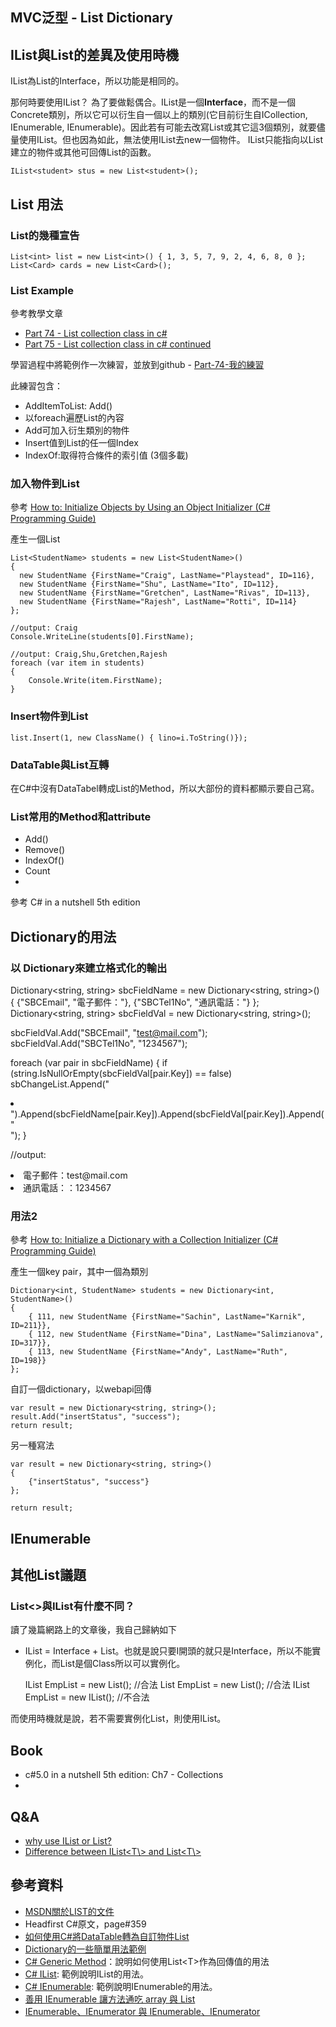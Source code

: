 MVC泛型 - List Dictionary
------


## IList與List的差異及使用時機
IList為List的Interface，所以功能是相同的。

那何時要使用IList？
為了要做鬆偶合。IList是一個**Interface**，而不是一個Concrete類別，所以它可以衍生自一個以上的類別(它目前衍生自ICollection<T>, IEnumerable<T>, IEnumerable)。因此若有可能去改寫List或其它這3個類別，就要儘量使用IList。但也因為如此，無法使用IList去new一個物件。 IList只能指向以List建立的物件或其他可回傳List的函數。

	IList<student> stus = new List<student>();

## List 用法
### List的幾種宣告

	List<int> list = new List<int>() { 1, 3, 5, 7, 9, 2, 4, 6, 8, 0 };
	List<Card> cards = new List<Card>();



### List Example

參考教學文章

* [Part 74 - List collection class in c#](http://csharp-video-tutorials.blogspot.tw/2013/08/part-74-list-collection-class-in-c.html) 
* [Part 75 - List collection class in c# continued](http://csharp-video-tutorials.blogspot.tw/2013/08/part-75-list-collection-class-in-c.html)

學習過程中將範例作一次練習，並放到github - [Part-74-我的練習](https://github.com/mrtony/softwarenotes/blob/master/mvc/example/%E6%B3%9B%E5%9E%8B_List%E7%AF%84%E4%BE%8B/Part%2074%20-%20List%20collection%20class-Program.cs)

此練習包含：

* AddItemToList: Add()
* 以foreach遍歷List的內容
* Add可加入衍生類別的物件
* Insert值到List的任一個Index
* IndexOf:取得符合條件的索引值 (3個多載)


### 加入物件到List
參考 [How to: Initialize Objects by Using an Object Initializer (C# Programming Guide)](http://msdn.microsoft.com/en-us/library/bb397680.aspx)

產生一個List

	List<StudentName> students = new List<StudentName>()
	{
	  new StudentName {FirstName="Craig", LastName="Playstead", ID=116},
	  new StudentName {FirstName="Shu", LastName="Ito", ID=112},
	  new StudentName {FirstName="Gretchen", LastName="Rivas", ID=113},
	  new StudentName {FirstName="Rajesh", LastName="Rotti", ID=114}
	};

	//output: Craig
    Console.WriteLine(students[0].FirstName);

	//output: Craig,Shu,Gretchen,Rajesh
    foreach (var item in students)
    {
        Console.Write(item.FirstName);
    }

### Insert物件到List

	list.Insert(1, new ClassName() { lino=i.ToString()});

### DataTable與List互轉
在C#中沒有DataTabel轉成List的Method，所以大部份的資料都顯示要自己寫。

### List常用的Method和attribute

* Add()
* Remove()
* IndexOf()
* Count
* 

參考 C# in a nutshell 5th edition

## Dictionary的用法

### 以 Dictionary來建立格式化的輸出
Dictionary<string, string> sbcFieldName = new Dictionary<string, string>()
{
    {"SBCEmail", "電子郵件："},
    {"SBCTel1No", "通訊電話："}
};
Dictionary<string, string> sbcFieldVal = new Dictionary<string, string>();

sbcFieldVal.Add("SBCEmail", "test@mail.com");
sbcFieldVal.Add("SBCTel1No", "1234567");

foreach (var pair in sbcFieldName)
{
    if (string.IsNullOrEmpty(sbcFieldVal[pair.Key]) == false)
        sbChangeList.Append("<li>").Append(sbcFieldName[pair.Key]).Append(sbcFieldVal[pair.Key]).Append("</li>");
}

//output:
<li>電子郵件：test@mail.com</li>
<li>通訊電話：：1234567</li>

### 用法2
參考 [How to: Initialize a Dictionary with a Collection Initializer (C# Programming Guide)](http://msdn.microsoft.com/en-us/library/bb531208.aspx)

產生一個key pair，其中一個為類別

	Dictionary<int, StudentName> students = new Dictionary<int, StudentName>()
	{
	    { 111, new StudentName {FirstName="Sachin", LastName="Karnik", ID=211}},
	    { 112, new StudentName {FirstName="Dina", LastName="Salimzianova", ID=317}},
	    { 113, new StudentName {FirstName="Andy", LastName="Ruth", ID=198}}
	};


自訂一個dictionary，以webapi回傳

    var result = new Dictionary<string, string>();
    result.Add("insertStatus", "success");
    return result;

另一種寫法

    var result = new Dictionary<string, string>()
    {
        {"insertStatus", "success"}
    };

    return result;

## IEnumerable


## 其他List議題

### List<>與IList<T>有什麼不同？
讀了幾篇網路上的文章後，我自己歸納如下
* IList = Interface + List。也就是說只要I開頭的就只是Interface，所以不能實例化，而List是個Class所以可以實例化。

	IList<Employee> EmpList = new List<Employee>();	//合法
	List<Employee> EmpList = new List<Employee>();	//合法
	IList<Employee> EmpList = new IList<Employee>();	//不合法

而使用時機就是說，若不需要實例化List，則使用IList。

## Book

* c#5.0 in a nutshell 5th edition: Ch7 - Collections
* 

## Q&A

* [why use IList or List?](http://stackoverflow.com/questions/8717582/why-use-ilist-or-list)
* [Difference between IList<T\\> and List<T\\>](http://stackoverflow.com/questions/12369570/difference-between-ilistt-and-listt)

## 參考資料
* [MSDN關於LIST的文件](http://msdn.microsoft.com/zh-tw/library/6sh2ey19(v=vs.110).aspx)
* Headfirst C#原文，page#359
* [如何使用C#將DataTable轉為自訂物件List<class>](http://kyleap.blogspot.tw/2014/01/cdatatablelist.html)
* [Dictionary的一些簡單用法範例](http://www.dotnetperls.com/dictionary)
* [C# Generic Method](http://www.dotnetperls.com/generic-method)：說明如何使用List<T\>作為回傳值的用法
* [C# IList](http://www.dotnetperls.com/ilist): 範例說明IList的用法。
* [C# IEnumerable](http://www.dotnetperls.com/ienumerable): 範例說明IEnumerable的用法。
* [善用 IEnumerable 讓方法通吃 array 與 List](http://www.dotblogs.com.tw/city7/archive/2013/11/29/131970.aspx)
* [IEnumerable、IEnumerator 與 IEnumerable<T>、IEnumerator<T>](http://xingulin.tumblr.com/post/48831985749/ienumerable-ienumerator)